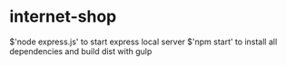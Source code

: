 # internet-shop
$'node express.js' to start express local server
$'npm start' to install all dependencies and build dist with gulp